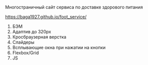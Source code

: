 Многостраничный сайт сервиса по доставке здорового питания

https://baga1927.github.io/foot_service/

1. БЭМ
2. Адаптив до 320px
3. Кросбраузерная верстка
4. Слайдеры
5. Всплывающие окна при нажатии на кнопки
6. Flexbox/Grid
7. JS
